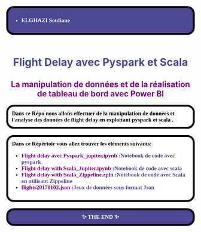 <div style="background-color:#4c4893; color:white; font-size:15px; font-family:Comic Sans MS; padding:10px;font-weight:bold;border-radius: 20px;border: 5px solid black;">
<ul >
    <li>ELGHAZI Soufiane</li>
</ul>
</div><br>

<h1 style='color:#4c4893' align='center'>
    Flight Delay avec Pyspark et Scala 
</h1>
<h2 style='color:purple' align='center'>
La manipulation de données et de la réalisation de 
tableau de bord avec Power BI
</h2>


<div style="background-color:white; color:black; font-size:15px; font-family:Comic Sans MS; padding:10px; border: 5px solid black;font-weight:bold;border-radius: 20px;">
Dans ce Répo nous allons effectuer de la manipulation de données et l'analyse des données de flight delay en exploitant pyspark et scala .
</div><br>

<div style="background-color:white; color:black; font-size:15px; font-family:Comic Sans MS; padding:10px; border: 5px solid black;font-weight:bold;border-radius: 20px;">
Dans ce Répértoir vous allez trouver les éléments suivants:
<ul>
    <li><span style="color:purple">Flight delay avec Pyspark_jupiter.ipynb :</span><span style="color:#4c4893">Notebook de code avec pyspark</span></li>
    <li><span style="color:purple">Flight delay with Scala_Jupiter.ipynb :</span><span style="color:#4c4893">Notebook de code avec scala</span></li> 
    <li><span style="color:purple">Flight delay with Scala_Zippeline.zpln :</span><span style="color:#4c4893">Notebook de code avec Scala en utilisant Zippeline</span></li>
    <li><span style="color:purple">flights20170102.json :</span><span style="color:#4c4893">Jeux de données sous format Json</span></li> 
</ul>
</div><br>

<div style="background-color:#4c4893; color:white; font-size:15px; font-family:Comic Sans MS; padding:10px; border: 5px solid black;font-weight:bold;border-radius: 20px;text-align:center"> ✨ THE END ✨</div><br>
